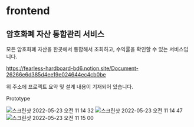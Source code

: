 # frontend

## 암호화폐 자산 통합관리 서비스

모든 암호화폐 자산을 한곳에서 통합해서 조회하고, 수익률을 확인할 수 있는 서비스입니다.

https://fearless-hardboard-bd6.notion.site/Document-26266e6d385d4ee19e024644ec4cb0be

위 주소에 프로젝트 요약 및 설계 내용이 기재되어 있습니다.



Prototype

![스크린샷 2022-05-23 오전 11 14 32](https://user-images.githubusercontent.com/55500077/169730737-b4560d26-ceec-4050-b717-7892ab1b77d0.png)
![스크린샷 2022-05-23 오전 11 14 47](https://user-images.githubusercontent.com/55500077/169730758-81c6861e-1b95-46dd-9077-fa0a7d5652e4.png)
![스크린샷 2022-05-23 오전 11 15 00](https://user-images.githubusercontent.com/55500077/169730770-b8a99bdc-8984-4b2b-993c-c62024b66d07.png)
